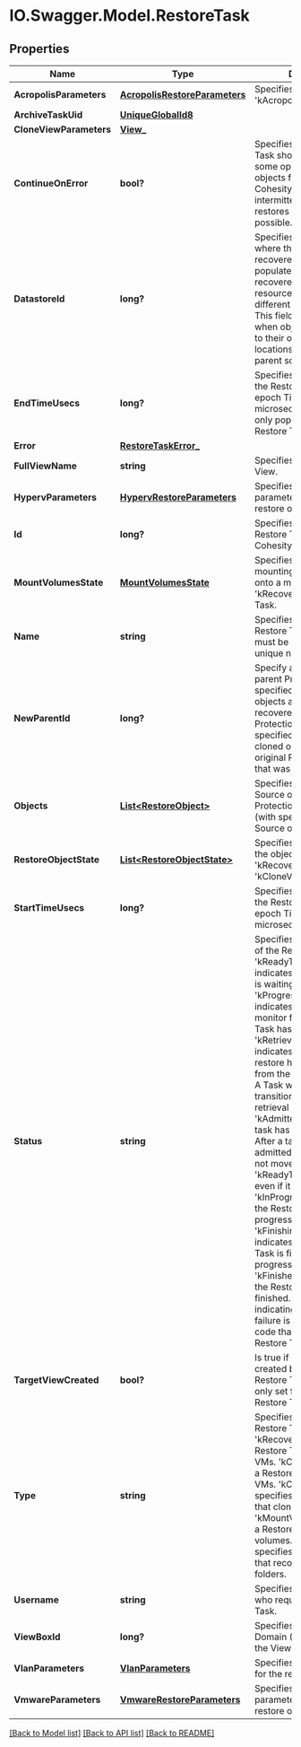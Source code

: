 # IO.Swagger.Model.RestoreTask
## Properties

Name | Type | Description | Notes
------------ | ------------- | ------------- | -------------
**AcropolisParameters** | [**AcropolisRestoreParameters**](AcropolisRestoreParameters.md) | Specifies parameters for &#39;kAcropolis&#39; restore task. | [optional] 
**ArchiveTaskUid** | [**UniqueGlobalId8**](UniqueGlobalId8.md) |  | [optional] 
**CloneViewParameters** | [**View_**](View_.md) |  | [optional] 
**ContinueOnError** | **bool?** | Specifies if the Restore Task should continue when some operations on some objects fail. If true, the Cohesity Cluster ignores intermittent errors and restores as many objects as possible. | [optional] 
**DatastoreId** | **long?** | Specifies the datastore where the object&#39;s files are recovered to. This field is populated when objects are recovered to a different resource pool or to a different parent source. This field is not populated when objects are recovered to their original datastore locations in the original parent source. | [optional] 
**EndTimeUsecs** | **long?** | Specifies the end time of the Restore Task as a Unix epoch Timestamp (in microseconds). This field is only populated if the Restore Task completes. | [optional] 
**Error** | [**RestoreTaskError_**](RestoreTaskError_.md) |  | [optional] 
**FullViewName** | **string** | Specifies the full name of a View. | [optional] 
**HypervParameters** | [**HypervRestoreParameters**](HypervRestoreParameters.md) | Specifies additional parameters for &#39;kHyperV&#39; restore objects. | [optional] 
**Id** | **long?** | Specifies the id of the Restore Task assigned by Cohesity Cluster. | [optional] 
**MountVolumesState** | [**MountVolumesState**](MountVolumesState.md) | Specifies the states of mounting all the volumes onto a mount target for a &#39;kRecoverVMs&#39; Restore Task. | [optional] 
**Name** | **string** | Specifies the name of the Restore Task. This field must be set and must be a unique name. | 
**NewParentId** | **long?** | Specify a new registered parent Protection Source. If specified the selected objects are cloned or recovered to this new Protection Source. If not specified, objects are cloned or recovered to the original Protection Source that was managing them. | [optional] 
**Objects** | [**List&lt;RestoreObject&gt;**](RestoreObject.md) | Specifies a list of Protection Source objects or Protection Job objects (with specified Protection Source objects). | [optional] 
**RestoreObjectState** | [**List&lt;RestoreObjectState&gt;**](RestoreObjectState.md) | Specifies the states of all the objects for the &#39;kRecoverVMs&#39; and &#39;kCloneVMs&#39; Restore Tasks. | [optional] 
**StartTimeUsecs** | **long?** | Specifies the start time for the Restore Task as a Unix epoch Timestamp (in microseconds). | [optional] 
**Status** | **string** | Specifies the overall status of the Restore Task. &#39;kReadyToSchedule&#39; indicates the Restore Task is waiting to be scheduled. &#39;kProgressMonitorCreated&#39; indicates the progress monitor for the Restore Task has been created. &#39;kRetrievedFromArchive&#39; indicates that the objects to restore have been retrieved from the specified archive. A Task will only ever transition to this state if a retrieval is necessary. &#39;kAdmitted&#39; indicates the task has been admitted. After a task has been admitted, its status does not move back to &#39;kReadyToSchedule&#39; state even if it is rescheduled. &#39;kInProgress&#39; indicates that the Restore Task is in progress. &#39;kFinishingProgressMonitor&#39; indicates that the Restore Task is finishing its progress monitoring. &#39;kFinished&#39; indicates that the Restore Task has finished. The status indicating success or failure is found in the error code that is stored with the Restore Task. | [optional] 
**TargetViewCreated** | **bool?** | Is true if a new View was created by a &#39;kCloneVMs&#39; Restore Task. This field is only set for a &#39;kCloneVMs&#39; Restore Task. | [optional] 
**Type** | **string** | Specifies the type of Restore Task.  &#39;kRecoverVMs&#39; specifies a Restore Task that recovers VMs. &#39;kCloneVMs&#39; specifies a Restore Task that clones VMs. &#39;kCloneView&#39; specifies a Restore Task that clones a View. &#39;kMountVolumes&#39; specifies a Restore Task that mounts volumes. &#39;kRestoreFiles&#39; specifies a Restore Task that recovers files and folders. | [optional] 
**Username** | **string** | Specifies the Cohesity user who requested this Restore Task. | [optional] 
**ViewBoxId** | **long?** | Specifies the id of the Domain (View Box) where the View is stored. | [optional] 
**VlanParameters** | [**VlanParameters**](VlanParameters.md) | Specifies VLAN parameters for the restore operation. | [optional] 
**VmwareParameters** | [**VmwareRestoreParameters**](VmwareRestoreParameters.md) | Specifies additional parameters for &#39;kVmware&#39; restore objects. | [optional] 

[[Back to Model list]](../README.md#documentation-for-models) [[Back to API list]](../README.md#documentation-for-api-endpoints) [[Back to README]](../README.md)

